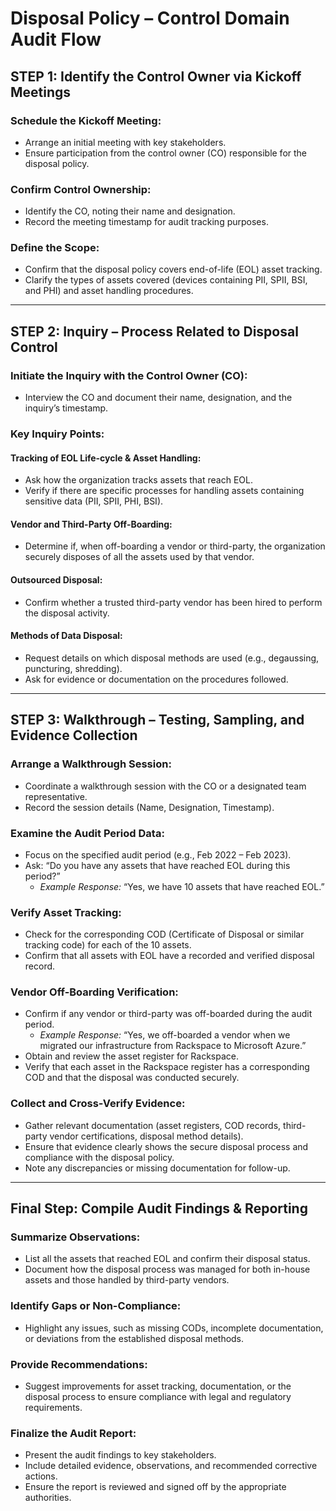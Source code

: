 # Disposal Policy – Control Domain Audit Flow

## STEP 1: Identify the Control Owner via Kickoff Meetings

### Schedule the Kickoff Meeting:
- Arrange an initial meeting with key stakeholders.
- Ensure participation from the control owner (CO) responsible for the disposal policy.

### Confirm Control Ownership:
- Identify the CO, noting their name and designation.
- Record the meeting timestamp for audit tracking purposes.

### Define the Scope:
- Confirm that the disposal policy covers end-of-life (EOL) asset tracking.
- Clarify the types of assets covered (devices containing PII, SPII, BSI, and PHI) and asset handling procedures.

---

## STEP 2: Inquiry – Process Related to Disposal Control

### Initiate the Inquiry with the Control Owner (CO):
- Interview the CO and document their name, designation, and the inquiry’s timestamp.

### Key Inquiry Points:

#### Tracking of EOL Life-cycle & Asset Handling:
- Ask how the organization tracks assets that reach EOL.
- Verify if there are specific processes for handling assets containing sensitive data (PII, SPII, PHI, BSI).

#### Vendor and Third-Party Off-Boarding:
- Determine if, when off-boarding a vendor or third-party, the organization securely disposes of all the assets used by that vendor.

#### Outsourced Disposal:
- Confirm whether a trusted third-party vendor has been hired to perform the disposal activity.

#### Methods of Data Disposal:
- Request details on which disposal methods are used (e.g., degaussing, puncturing, shredding).
- Ask for evidence or documentation on the procedures followed.

---

## STEP 3: Walkthrough – Testing, Sampling, and Evidence Collection

### Arrange a Walkthrough Session:
- Coordinate a walkthrough session with the CO or a designated team representative.
- Record the session details (Name, Designation, Timestamp).

### Examine the Audit Period Data:
- Focus on the specified audit period (e.g., Feb 2022 – Feb 2023).
- Ask: “Do you have any assets that have reached EOL during this period?”
  - *Example Response:* “Yes, we have 10 assets that have reached EOL.”

### Verify Asset Tracking:
- Check for the corresponding COD (Certificate of Disposal or similar tracking code) for each of the 10 assets.
- Confirm that all assets with EOL have a recorded and verified disposal record.

### Vendor Off-Boarding Verification:
- Confirm if any vendor or third-party was off-boarded during the audit period.
  - *Example Response:* “Yes, we off-boarded a vendor when we migrated our infrastructure from Rackspace to Microsoft Azure.”
- Obtain and review the asset register for Rackspace.
- Verify that each asset in the Rackspace register has a corresponding COD and that the disposal was conducted securely.

### Collect and Cross-Verify Evidence:
- Gather relevant documentation (asset registers, COD records, third-party vendor certifications, disposal method details).
- Ensure that evidence clearly shows the secure disposal process and compliance with the disposal policy.
- Note any discrepancies or missing documentation for follow-up.

---

## Final Step: Compile Audit Findings & Reporting

### Summarize Observations:
- List all the assets that reached EOL and confirm their disposal status.
- Document how the disposal process was managed for both in-house assets and those handled by third-party vendors.

### Identify Gaps or Non-Compliance:
- Highlight any issues, such as missing CODs, incomplete documentation, or deviations from the established disposal methods.

### Provide Recommendations:
- Suggest improvements for asset tracking, documentation, or the disposal process to ensure compliance with legal and regulatory requirements.

### Finalize the Audit Report:
- Present the audit findings to key stakeholders.
- Include detailed evidence, observations, and recommended corrective actions.
- Ensure the report is reviewed and signed off by the appropriate authorities.
